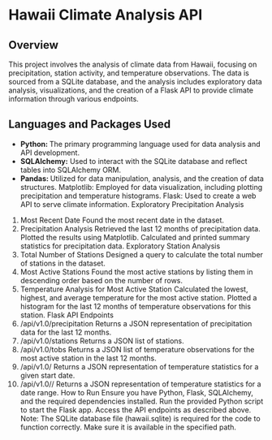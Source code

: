 # Hawaii Climate Analysis API

## Overview
This project involves the analysis of climate data from Hawaii, focusing on precipitation, station activity, and temperature observations. The data is sourced from a SQLite database, and the analysis includes exploratory data analysis, visualizations, and the creation of a Flask API to provide climate information through various endpoints.

## Languages and Packages Used
- <b> Python: </b> The primary programming language used for data analysis and API development.
- <b>SQLAlchemy:</b> Used to interact with the SQLite database and reflect tables into SQLAlchemy ORM.
- <b> Pandas: </b> Utilized for data manipulation, analysis, and the creation of data structures.
Matplotlib: Employed for data visualization, including plotting precipitation and temperature histograms.
Flask: Used to create a web API to serve climate information.
Exploratory Precipitation Analysis
1. Most Recent Date
Found the most recent date in the dataset.
2. Precipitation Analysis
Retrieved the last 12 months of precipitation data.
Plotted the results using Matplotlib.
Calculated and printed summary statistics for precipitation data.
Exploratory Station Analysis
1. Total Number of Stations
Designed a query to calculate the total number of stations in the dataset.
2. Most Active Stations
Found the most active stations by listing them in descending order based on the number of rows.
3. Temperature Analysis for Most Active Station
Calculated the lowest, highest, and average temperature for the most active station.
Plotted a histogram for the last 12 months of temperature observations for this station.
Flask API Endpoints
1. /api/v1.0/precipitation
Returns a JSON representation of precipitation data for the last 12 months.
2. /api/v1.0/stations
Returns a JSON list of stations.
3. /api/v1.0/tobs
Returns a JSON list of temperature observations for the most active station in the last 12 months.
4. /api/v1.0/<start>
Returns a JSON representation of temperature statistics for a given start date.
5. /api/v1.0/<start>/<end>
Returns a JSON representation of temperature statistics for a date range.
How to Run
Ensure you have Python, Flask, SQLAlchemy, and the required dependencies installed.
Run the provided Python script to start the Flask app.
Access the API endpoints as described above.
Note: The SQLite database file (hawaii.sqlite) is required for the code to function correctly. Make sure it is available in the specified path.
